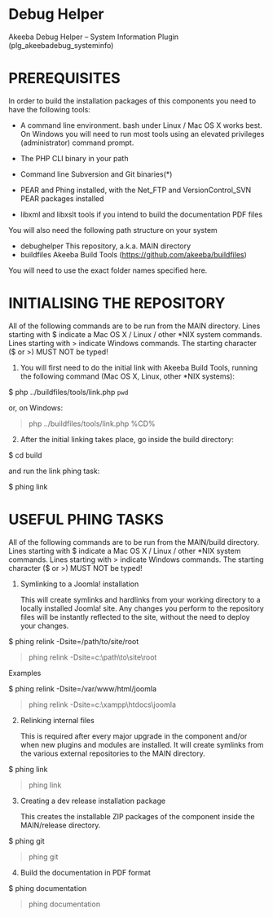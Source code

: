 # Debug Helper
Akeeba Debug Helper – System Information Plugin (plg_akeebadebug_systeminfo)

# PREREQUISITES

In order to build the installation packages of this components you need to have
the following tools:

- A command line environment. bash under Linux / Mac OS X works best. On Windows
  you will need to run most tools using an elevated privileges (administrator)
  command prompt.

- The PHP CLI binary in your path

- Command line Subversion and Git binaries(*)

- PEAR and Phing installed, with the Net_FTP and VersionControl_SVN PEAR
  packages installed

- libxml and libxslt tools if you intend to build the documentation PDF files

You will also need the following path structure on your system

- debughelper	This repository, a.k.a. MAIN directory
- buildfiles	Akeeba Build Tools (https://github.com/akeeba/buildfiles)

You will need to use the exact folder names specified here.


# INITIALISING THE REPOSITORY

All of the following commands are to be run from the MAIN directory. Lines
starting with $ indicate a Mac OS X / Linux / other *NIX system commands. Lines
starting with > indicate Windows commands. The starting character ($ or >) MUST
NOT be typed!

1. You will first need to do the initial link with Akeeba Build Tools, running
   the following command (Mac OS X, Linux, other *NIX systems):

$ php ../buildfiles/tools/link.php `pwd`

   or, on Windows:

> php ../buildfiles/tools/link.php %CD%

2. After the initial linking takes place, go inside the build directory:

$ cd build

   and run the link phing task:

$ phing link

# USEFUL PHING TASKS

All of the following commands are to be run from the MAIN/build directory.
Lines starting with $ indicate a Mac OS X / Linux / other *NIX system commands.
Lines starting with > indicate Windows commands. The starting character ($ or >)
MUST NOT be typed!

1. Symlinking to a Joomla! installation

   This will create symlinks and hardlinks from your working directory to a
   locally installed Joomla! site. Any changes you perform to the repository
   files will be instantly reflected to the site, without the need to deploy
   your changes.

$ phing relink -Dsite=/path/to/site/root
> phing relink -Dsite=c:\path\to\site\root

Examples

$ phing relink -Dsite=/var/www/html/joomla
> phing relink -Dsite=c:\xampp\htdocs\joomla

2. Relinking internal files

   This is required after every major upgrade in the component and/or when new
   plugins and modules are installed. It will create symlinks from the
   various external repositories to the MAIN directory.

$ phing link
> phing link

3. Creating a dev release installation package

   This creates the installable ZIP packages of the component inside the
   MAIN/release directory.

$ phing git
> phing git

4. Build the documentation in PDF format

$ phing documentation
> phing documentation